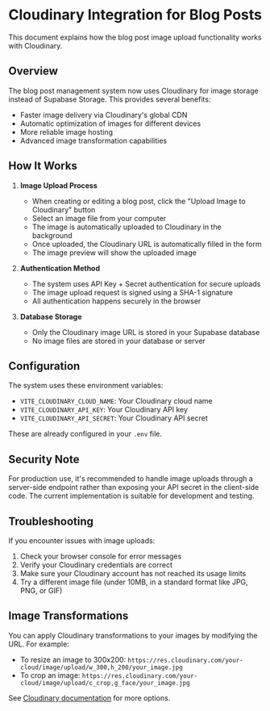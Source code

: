 # Cloudinary Integration for Blog Posts

This document explains how the blog post image upload functionality works with Cloudinary.

## Overview

The blog post management system now uses Cloudinary for image storage instead of Supabase Storage. This provides several benefits:
- Faster image delivery via Cloudinary's global CDN
- Automatic optimization of images for different devices
- More reliable image hosting
- Advanced image transformation capabilities

## How It Works

1. **Image Upload Process**
   - When creating or editing a blog post, click the "Upload Image to Cloudinary" button
   - Select an image file from your computer
   - The image is automatically uploaded to Cloudinary in the background
   - Once uploaded, the Cloudinary URL is automatically filled in the form
   - The image preview will show the uploaded image

2. **Authentication Method**
   - The system uses API Key + Secret authentication for secure uploads
   - The image upload request is signed using a SHA-1 signature
   - All authentication happens securely in the browser

3. **Database Storage**
   - Only the Cloudinary image URL is stored in your Supabase database
   - No image files are stored in your database or server

## Configuration

The system uses these environment variables:
- `VITE_CLOUDINARY_CLOUD_NAME`: Your Cloudinary cloud name
- `VITE_CLOUDINARY_API_KEY`: Your Cloudinary API key
- `VITE_CLOUDINARY_API_SECRET`: Your Cloudinary API secret

These are already configured in your `.env` file.

## Security Note

For production use, it's recommended to handle image uploads through a server-side endpoint rather than exposing your API secret in the client-side code. The current implementation is suitable for development and testing.

## Troubleshooting

If you encounter issues with image uploads:
1. Check your browser console for error messages
2. Verify your Cloudinary credentials are correct
3. Make sure your Cloudinary account has not reached its usage limits
4. Try a different image file (under 10MB, in a standard format like JPG, PNG, or GIF)

## Image Transformations

You can apply Cloudinary transformations to your images by modifying the URL. For example:
- To resize an image to 300x200: `https://res.cloudinary.com/your-cloud/image/upload/w_300,h_200/your_image.jpg`
- To crop an image: `https://res.cloudinary.com/your-cloud/image/upload/c_crop,g_face/your_image.jpg`

See [Cloudinary documentation](https://cloudinary.com/documentation/image_transformations) for more options.
